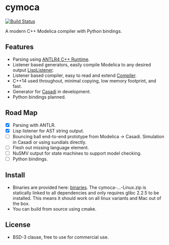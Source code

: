 # cymoca

[![Build Status](https://travis-ci.org/jgoppert/cymoca.svg?branch=master)](https://travis-ci.org/jgoppert/cymoca)

A modern C++ Modelica compiler with Python bindings.

## Features

* Parsing using [ANTLR4 C++ Runtime](https://github.com/antlr/antlr4/blob/master/doc/cpp-target.md).
* Listener based generators, easily compile Modelica to any desired output [LispListener](https://github.com/jgoppert/cymoca/blob/master/src/cymoca_compiler/listener/LispPrinter.h).
* Listener based compiler, easy to read and extend [Compiler](https://github.com/jgoppert/cymoca/blob/master/src/cymoca_compiler/Compiler.cpp).
* C++14 used throughout, minimal copying, low memory footprint, and fast.
* Generator for [Casadi](https://github.com/casadi/casadi/wiki) in development.
* Python bindings planned.

## Road Map

* [x] Parsing with ANTLR.
* [x] Lisp listener for AST string output.
* [ ] Bouncing ball end-to-end prototype from Modelica -> Casadi. Simulation in Casadi or using sundials directly.
* [ ] Flesh out missing language element.
* [ ] NuSMV output for state machines to support model checking.
* [ ] Python bindings.

## Install

* Binaries are provided here: [binaries](https://github.com/jgoppert/cymoca/releases). The cymoca-...-Linux.zip is statically linked to all dependencies and only requires glibc 2.2.5 to be installed. This means it should work on all linux variants and Mac out of the box.
* You can build from source using cmake.

## License

* BSD-3 clause, free to use for commercial use.
